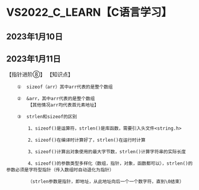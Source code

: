 # VS2022_C_LEARN【C语言学习】
## 2023年1月10日
## 2023年1月11日

【指针进阶⑧】
【知识点】

		①  sizeof（arr）其中arr代表的是整个数组
	
		②  &arr，其中arr代表的是整个数组
			【其他情况arr均代表首元素地址】

		③  strlen和sizeof的区别

			1、sizeof()是运算符，strlen()是库函数，需要引入头文件<string.h>
	
			2、sizeof()在编译时计算好了，strlen()在运行时计算
	
			3、sizeof()计算出对象使用的最大字节数，strlen()计算字符串的实际长度
	
			4、sizeof()的参数类型多样化（数组，指针，对象，函数都可以），strlen()的参数必须是字符型指针（传入数组时自动退化为指针）
	
			（strlen参数是指针，即地址，从此地址向后一个一个数字符，直到\0结束）                 

